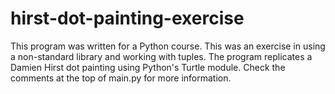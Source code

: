 # hirst-dot-painting-exercise

This program was written for a Python course. This was an exercise
in using a non-standard library and working with tuples. The 
program replicates a Damien Hirst dot painting using Python's
Turtle module. Check the comments at the top of main.py for more
information.